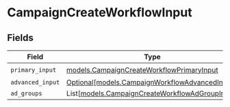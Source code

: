 # CampaignCreateWorkflowInput


## Fields

| Field                                                                                              | Type                                                                                               | Required                                                                                           | Description                                                                                        |
| -------------------------------------------------------------------------------------------------- | -------------------------------------------------------------------------------------------------- | -------------------------------------------------------------------------------------------------- | -------------------------------------------------------------------------------------------------- |
| `primary_input`                                                                                    | [models.CampaignCreateWorkflowPrimaryInput](../models/campaigncreateworkflowprimaryinput.md)       | :heavy_check_mark:                                                                                 | N/A                                                                                                |
| `advanced_input`                                                                                   | [Optional[models.CampaignWorkflowAdvancedInput]](../models/campaignworkflowadvancedinput.md)       | :heavy_minus_sign:                                                                                 | N/A                                                                                                |
| `ad_groups`                                                                                        | List[[models.CampaignCreateWorkflowAdGroupInput](../models/campaigncreateworkflowadgroupinput.md)] | :heavy_minus_sign:                                                                                 | N/A                                                                                                |